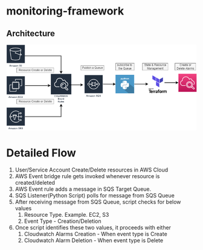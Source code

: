 # monitoring-framework

## Architecture

![Monitoring Framework](Diagrams/Monitoring-Framework.png)

# Detailed Flow
1. User/Service Account Create/Delete resources in AWS Cloud
2. AWS Event bridge rule gets invoked whenever resource is created/deleted
3. AWS Event rule adds a message in SQS Target Queue.
4. SQS Listener(Python Script) polls for message from SQS Queue
5. After receiving message from SQS Queue, script checks for below values
   1. Resource Type. Example. EC2, S3
   2. Event Type - Creation/Deletion
6. Once script identifies these two values, it proceeds with either 
   1. Cloudwatch Alarms Creation - When event type is Create
   2. Cloudwatch Alarm Deletion -  When event type is Delete